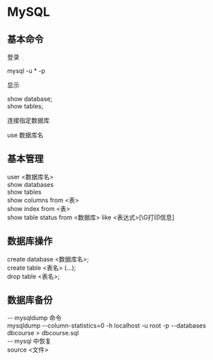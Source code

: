 # MySQL


## 基本命令

登录

mysql -u * -p

显示

show database;  
show tables;  

连接指定数据库  

use 数据库名

## 基本管理

user <数据库名>  
show databases  
show tables  
show columns from <表>  
show index from <表>  
show table status from <数据库> like <表达式>[\G打印信息]  

## 数据库操作

create database <数据库名>;  
create table <表名> (...);  
drop table <表名>;

## 数据库备份

-- mysqldump 命令  
mysqldump --column-statistics=0 -h localhost -u root -p --databases dbcourse > dbcourse.sql  
-- mysql 中恢复  
source <文件>
